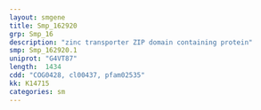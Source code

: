 ```yaml
---
layout: smgene
title: Smp_162920
grp: Smp_16
description: "zinc transporter ZIP domain containing protein"
smp: Smp_162920.1
uniprot: "G4VT87"
length:  1434
cdd: "COG0428, cl00437, pfam02535"
kk: K14715
categories: sm
---
```

